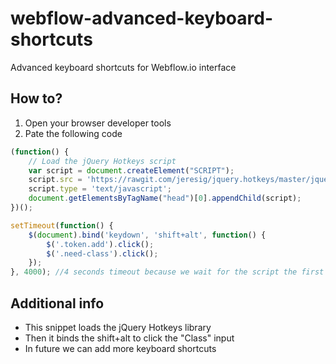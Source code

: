 # webflow-advanced-keyboard-shortcuts
Advanced keyboard shortcuts for Webflow.io interface

## How to?
1. Open your browser developer tools
2. Pate the following code

```javascript
(function() {
    // Load the jQuery Hotkeys script
    var script = document.createElement("SCRIPT");
    script.src = 'https://rawgit.com/jeresig/jquery.hotkeys/master/jquery.hotkeys.js';
    script.type = 'text/javascript';
    document.getElementsByTagName("head")[0].appendChild(script);
})();

setTimeout(function() {
    $(document).bind('keydown', 'shift+alt', function() {
        $('.token.add').click();
        $('.need-class').click();
    });
}, 4000); //4 seconds timeout because we wait for the script the first script to load

```

## Additional info
* This snippet loads the jQuery Hotkeys library 
* Then it binds the shift+alt to click the "Class" input
* In future we can add more keyboard shortcuts
